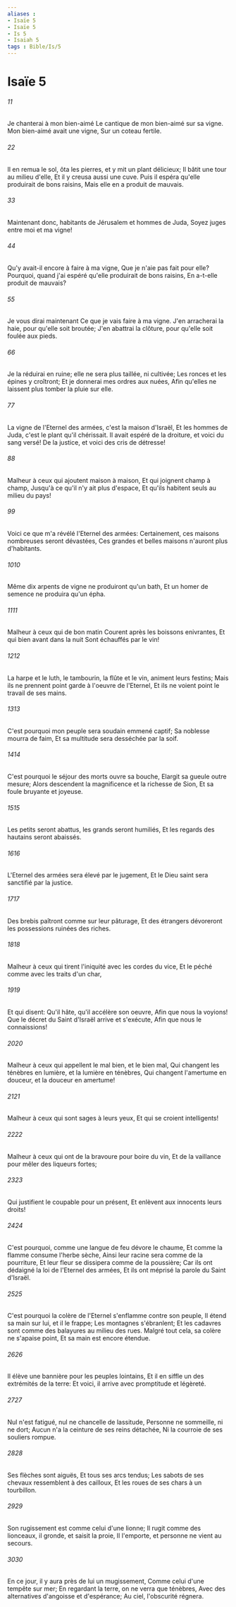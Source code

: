 ```yaml
---
aliases : 
- Isaïe 5
- Isaïe 5
- Is 5
- Isaiah 5
tags : Bible/Is/5
---
```


# Isaïe 5

###### 11
Je chanterai à mon bien-aimé Le cantique de mon bien-aimé sur sa vigne. Mon bien-aimé avait une vigne, Sur un coteau fertile.
###### 22
Il en remua le sol, ôta les pierres, et y mit un plant délicieux; Il bâtit une tour au milieu d'elle, Et il y creusa aussi une cuve. Puis il espéra qu'elle produirait de bons raisins, Mais elle en a produit de mauvais.
###### 33
Maintenant donc, habitants de Jérusalem et hommes de Juda, Soyez juges entre moi et ma vigne!
###### 44
Qu'y avait-il encore à faire à ma vigne, Que je n'aie pas fait pour elle? Pourquoi, quand j'ai espéré qu'elle produirait de bons raisins, En a-t-elle produit de mauvais?
###### 55
Je vous dirai maintenant Ce que je vais faire à ma vigne. J'en arracherai la haie, pour qu'elle soit broutée; J'en abattrai la clôture, pour qu'elle soit foulée aux pieds.
###### 66
Je la réduirai en ruine; elle ne sera plus taillée, ni cultivée; Les ronces et les épines y croîtront; Et je donnerai mes ordres aux nuées, Afin qu'elles ne laissent plus tomber la pluie sur elle.
###### 77
La vigne de l'Eternel des armées, c'est la maison d'Israël, Et les hommes de Juda, c'est le plant qu'il chérissait. Il avait espéré de la droiture, et voici du sang versé! De la justice, et voici des cris de détresse!
###### 88
Malheur à ceux qui ajoutent maison à maison, Et qui joignent champ à champ, Jusqu'à ce qu'il n'y ait plus d'espace, Et qu'ils habitent seuls au milieu du pays!
###### 99
Voici ce que m'a révélé l'Eternel des armées: Certainement, ces maisons nombreuses seront dévastées, Ces grandes et belles maisons n'auront plus d'habitants.
###### 1010
Même dix arpents de vigne ne produiront qu'un bath, Et un homer de semence ne produira qu'un épha.
###### 1111
Malheur à ceux qui de bon matin Courent après les boissons enivrantes, Et qui bien avant dans la nuit Sont échauffés par le vin!
###### 1212
La harpe et le luth, le tambourin, la flûte et le vin, animent leurs festins; Mais ils ne prennent point garde à l'oeuvre de l'Eternel, Et ils ne voient point le travail de ses mains.
###### 1313
C'est pourquoi mon peuple sera soudain emmené captif; Sa noblesse mourra de faim, Et sa multitude sera desséchée par la soif.
###### 1414
C'est pourquoi le séjour des morts ouvre sa bouche, Elargit sa gueule outre mesure; Alors descendent la magnificence et la richesse de Sion, Et sa foule bruyante et joyeuse.
###### 1515
Les petits seront abattus, les grands seront humiliés, Et les regards des hautains seront abaissés.
###### 1616
L'Eternel des armées sera élevé par le jugement, Et le Dieu saint sera sanctifié par la justice.
###### 1717
Des brebis paîtront comme sur leur pâturage, Et des étrangers dévoreront les possessions ruinées des riches.
###### 1818
Malheur à ceux qui tirent l'iniquité avec les cordes du vice, Et le péché comme avec les traits d'un char,
###### 1919
Et qui disent: Qu'il hâte, qu'il accélère son oeuvre, Afin que nous la voyions! Que le décret du Saint d'Israël arrive et s'exécute, Afin que nous le connaissions!
###### 2020
Malheur à ceux qui appellent le mal bien, et le bien mal, Qui changent les ténèbres en lumière, et la lumière en ténèbres, Qui changent l'amertume en douceur, et la douceur en amertume!
###### 2121
Malheur à ceux qui sont sages à leurs yeux, Et qui se croient intelligents!
###### 2222
Malheur à ceux qui ont de la bravoure pour boire du vin, Et de la vaillance pour mêler des liqueurs fortes;
###### 2323
Qui justifient le coupable pour un présent, Et enlèvent aux innocents leurs droits!
###### 2424
C'est pourquoi, comme une langue de feu dévore le chaume, Et comme la flamme consume l'herbe sèche, Ainsi leur racine sera comme de la pourriture, Et leur fleur se dissipera comme de la poussière; Car ils ont dédaigné la loi de l'Eternel des armées, Et ils ont méprisé la parole du Saint d'Israël.
###### 2525
C'est pourquoi la colère de l'Eternel s'enflamme contre son peuple, Il étend sa main sur lui, et il le frappe; Les montagnes s'ébranlent; Et les cadavres sont comme des balayures au milieu des rues. Malgré tout cela, sa colère ne s'apaise point, Et sa main est encore étendue.
###### 2626
Il élève une bannière pour les peuples lointains, Et il en siffle un des extrémités de la terre: Et voici, il arrive avec promptitude et légèreté.
###### 2727
Nul n'est fatigué, nul ne chancelle de lassitude, Personne ne sommeille, ni ne dort; Aucun n'a la ceinture de ses reins détachée, Ni la courroie de ses souliers rompue.
###### 2828
Ses flèches sont aiguës, Et tous ses arcs tendus; Les sabots de ses chevaux ressemblent à des cailloux, Et les roues de ses chars à un tourbillon.
###### 2929
Son rugissement est comme celui d'une lionne; Il rugit comme des lionceaux, il gronde, et saisit la proie, Il l'emporte, et personne ne vient au secours.
###### 3030
En ce jour, il y aura près de lui un mugissement, Comme celui d'une tempête sur mer; En regardant la terre, on ne verra que ténèbres, Avec des alternatives d'angoisse et d'espérance; Au ciel, l'obscurité régnera.
